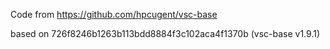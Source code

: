Code from https://github.com/hpcugent/vsc-base

based on 726f8246b1263b113bdd8884f3c102aca4f1370b (vsc-base v1.9.1)
